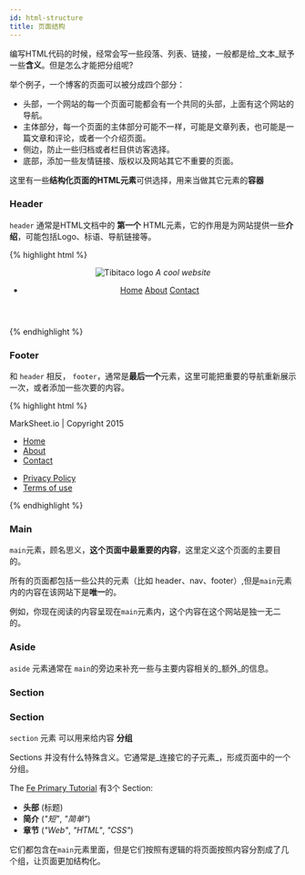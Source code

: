 ```yaml
---
id: html-structure
title: 页面结构
---
```




编写HTML代码的时候，经常会写一些段落、列表、链接，一般都是给_文本_赋予一些**含义**。但是怎么才能把分组呢?



举个例子，一个博客的页面可以被分成四个部分：

* 头部，一个网站的每一个页面可能都会有一个共同的头部，上面有这个网站的导航。
* 主体部分，每一个页面的主体部分可能不一样，可能是文章列表，也可能是一篇文章和评论，或者一个介绍页面。
* 侧边，防止一些归档或者栏目供访客选择。
* 底部，添加一些友情链接、版权以及网站其它不重要的页面。

这里有一些**结构化页面的HTML元素**可供选择，用来当做其它元素的**容器**


### Header

`header` 通常是HTML文档中的 **第一个** HTML元素，它的作用是为网站提供一些**介绍**，可能包括Logo、标语、导航链接等。

{% highlight html %}
<header>
  <p>
    <a>
      <img src="my-logo.jpg" alt="Tibitaco logo">
    </a>
    <em>A cool website</em>
  </p>
  <ul>
    <li>
      <a href="home.html">Home</a>
      <a href="about.html">About</a>
      <a href="contact.html">Contact</a>
    </li>
  </ul>
</header>
{% endhighlight %}

### Footer

和 `header` 相反， `footer`，通常是**最后一个**元素，这里可能把重要的导航重新展示一次，或者添加一些次要的内容。


{% highlight html %}
<footer>
  <p>MarkSheet.io | Copyright 2015</p>
  <ul>
    <li>
      <a href="home.html">Home</a>
    </li>
    <li>
      <a href="about.html">About</a>
    </li>
    <li>
      <a href="contact.html">Contact</a>
    </li>
  </ul>
  <ul>
    <li>
      <a href="privacy-policy.html">Privacy Policy</a>
    </li>
    <li>
      <a href="terms-of-use.html">Terms of use</a>
    </li>
  </ul>
</footer>
{% endhighlight %}

### Main

`main`元素，顾名思义，**这个页面中最重要的内容**，这里定义这个页面的主要目的。

所有的页面都包括一些公共的元素（比如 header、nav、footer）,但是`main`元素内的内容在该网站下是**唯一**的。

例如，你现在阅读的内容呈现在`main`元素内，这个内容在这个网站是独一无二的。

### Aside


`aside` 元素通常在 `main`的旁边来补充一些与主要内容相关的_额外_的信息。


### Section

### Section

`section` 元素 可以用来给内容 **分组**


Sections 并没有什么特殊含义。它通常是_连接它的子元素_，形成页面中的一个分组。


The [Fe Primary Tutorial](http://fe-primary-tutorial.itlutoushe.com/) 有3个 Section:

* **头部** (标题)
* **简介** (_"短"_, _"简单"_)
* **章节** (_"Web"_, _"HTML"_, _"CSS"_)

它们都包含在`main`元素里面，但是它们按照有逻辑的将页面按照内容分割成了几个组，让页面更加结构化。


